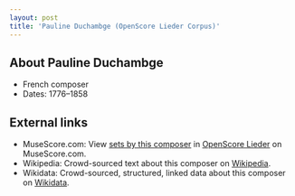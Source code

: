 ```yaml
---
layout: post
title: 'Pauline Duchambge (OpenScore Lieder Corpus)'
---
```


## About Pauline Duchambge

- French composer
- Dates: 1776–1858

## External links

- MuseScore.com: View [sets by this composer] in [OpenScore Lieder] on MuseScore.com.
- Wikipedia: Crowd-sourced text about this composer on [Wikipedia].
- Wikidata: Crowd-sourced, structured, linked data about this composer on [Wikidata].

[Wikipedia]: https://en.wikipedia.org/wiki/Pauline_Duchambge
[Wikidata]: https://www.wikidata.org/wiki/Q3372712
[sets by this composer]: https://musescore.com/openscore-lieder-corpus/sets?order=title&text=Duchambge,+Pauline
[OpenScore Lieder]: https://musescore.com/openscore-lieder-corpus

